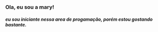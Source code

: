 ### Ola, eu sou a mary!

<h5> eu sou iniciante nessa area de progamação, porém estou gostando bastante.






         


















